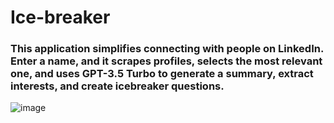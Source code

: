 # Ice-breaker

### This application simplifies connecting with people on LinkedIn. Enter a name, and it scrapes profiles, selects the most relevant one, and uses GPT-3.5 Turbo to generate a summary, extract interests, and create icebreaker questions.





![image](https://github.com/newacronym/ice-breaker/assets/51745787/d574d09a-d6c7-4266-9190-4c3076733562)
